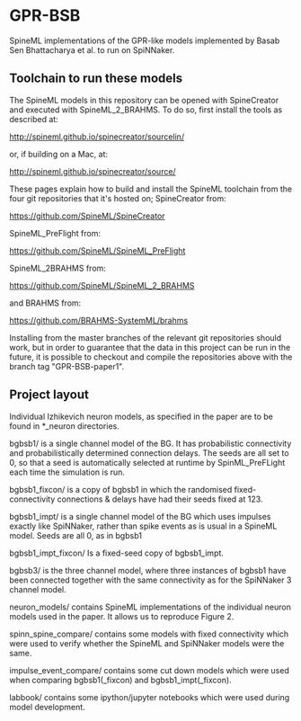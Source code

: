 # GPR-BSB

SpineML implementations of the GPR-like models implemented by Basab Sen
Bhattacharya et al. to run on SpiNNaker.

## Toolchain to run these models

The SpineML models in this repository can be opened with SpineCreator
and executed with SpineML_2_BRAHMS. To do so, first install the tools
as described at:

http://spineml.github.io/spinecreator/sourcelin/

or, if building on a Mac, at:

http://spineml.github.io/spinecreator/source/

These pages explain how to build and install the SpineML toolchain
from the four git repositories that it's hosted on; SpineCreator from:

https://github.com/SpineML/SpineCreator

SpineML_PreFlight from:

https://github.com/SpineML/SpineML_PreFlight

SpineML_2BRAHMS from:

https://github.com/SpineML/SpineML_2_BRAHMS

and BRAHMS from:

https://github.com/BRAHMS-SystemML/brahms

Installing from the master branches of the relevant git repositories
should work, but in order to guarantee that the data in this project
can be run in the future, it is possible to checkout and compile the repositories
above with the branch tag "GPR-BSB-paper1".

## Project layout

Individual Izhikevich neuron models, as specified in the paper are to be
found in *_neuron directories.

bgbsb1/ is a single channel model of the BG. It has probabilistic
connectivity and probabilistically determined connection delays. The
seeds are all set to 0, so that a seed is automatically selected at
runtime by SpinML_PreFLight each time the simulation is run.

bgbsb1_fixcon/ is a copy of bgbsb1 in which the randomised
fixed-connectivity connections & delays have had their seeds fixed at
123.

bgbsb1_impt/ is a single channel model of the BG which uses impulses
exactly like SpiNNaker, rather than spike events as is usual in a
SpineML model. Seeds are all 0, as in bgbsb1

bgbsb1_impt_fixcon/ Is a fixed-seed copy of bgbsb1_impt.

bgbsb3/ is the three channel model, where three instances of bgbsb1
have been connected together with the same connectivity as for the
SpiNNaker 3 channel model.

neuron_models/ contains SpineML implementations of the individual
neuron models used in the paper. It allows us to reproduce Figure 2.

spinn_spine_compare/ contains some models with fixed connectivity
which were used to verify whether the SpineML and SpiNNaker models
were the same.

impulse_event_compare/ contains some cut down models which were used
when comparing bgbsb1(_fixcon) and bgbsb1_impt(_fixcon).

labbook/ contains some ipython/jupyter notebooks which were used
during model development.
